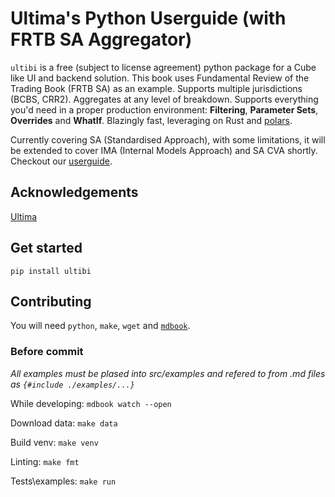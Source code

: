 # Ultima's Python Userguide (with FRTB SA Aggregator)

`ultibi` is a free (subject to license agreement) python package for a Cube like UI and backend solution.
This book uses Fundamental Review of the Trading Book (FRTB SA) as an example. Supports multiple jurisdictions (BCBS, CRR2). Aggregates at any level of breakdown. Supports everything you'd need in a proper production environment: **Filtering**, **Parameter Sets**, **Overrides** and **WhatIf**. Blazingly fast, leveraging on Rust and [polars](https://pola-rs.github.io/polars-book/user-guide/).

Currently covering SA (Standardised Approach), with some limitations, it will be extended to cover IMA (Internal Models Approach) and SA CVA shortly. Checkout our [userguide](https://ultimabi.uk/ultibi-frtb-book/).

## Acknowledgements

[Ultima](https://ultimabi.uk/)

## Get started

`pip install ultibi`

## Contributing

You will need `python`, `make`, `wget` and [`mdbook`](https://github.com/rust-lang/mdBook/releases).

### Before commit

*All examples must be plased into src/examples and refered to from .md files as `{#include ./examples/...}`*

While developing:
`mdbook watch --open`

Download data:
`make data`

Build venv:
`make venv`

Linting:
`make fmt`

Tests\\examples:
`make run`
